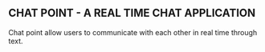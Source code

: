 <h2>CHAT POINT - A REAL TIME CHAT APPLICATION</h2>

<p>Chat point allow users to communicate with each other in real time through text.<p>
